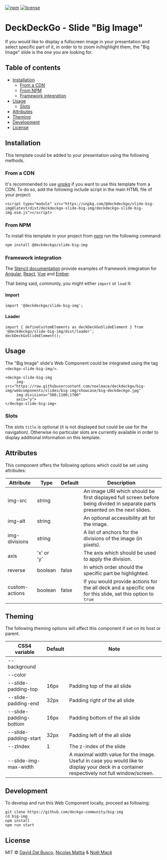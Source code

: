 [![npm][npm-badge]][npm-badge-url]
[![license][npm-license]][npm-license-url]

[npm-badge]: https://img.shields.io/npm/v/@deckdeckgo/slide-big-img
[npm-badge-url]: https://www.npmjs.com/package/@deckdeckgo/slide-big-img
[npm-license]: https://img.shields.io/npm/l/@deckdeckgo/slide-big-img
[npm-license-url]: https://github.com/deckgo-community/big-img/blob/master/LICENSE

# DeckDeckGo - Slide "Big Image"

If you would like to display a fullscreen image in your presentation and select specific part of it, in order to to zoom in/highlight them, the "Big Image" slide is the one you are looking for.

## Table of contents

- [Installation](#installation)
  - [From a CDN](#from-a-cdn)
  - [From NPM](#from-npm)
  - [Framework integration](#framework-integration)
- [Usage](#usage)
  - [Slots](#slots)
- [Attributes](#attributes)
- [Theming](#theming)
- [Development](#development)
- [License](#license)

## Installation

This template could be added to your presentation using the following methods.

### From a CDN

It's recommended to use [unpkg](https://unpkg.com/) if you want to use this template from a CDN. To do so, add the following include script in the main HTML file of your project:

```
<script type="module" src="https://unpkg.com/@deckdeckgo/slide-big-img@latest/dist/deckdeckgo-slide-big-img/deckdeckgo-slide-big-img.esm.js"></script>
```

### From NPM

To install this template in your project from [npm](https://www.npmjs.com/package/@deckdeckgo/slide-big-img) run the following command:

```bash
npm install @deckdeckgo/slide-big-img
```

### Framework integration

The [Stencil documentation](https://stenciljs.com/docs/overview) provide examples of framework integration for [Angular](https://stenciljs.com/docs/angular), [React](https://stenciljs.com/docs/react), [Vue](https://stenciljs.com/docs/vue) and [Ember](https://stenciljs.com/docs/ember).

That being said, commonly, you might either `import` or `load` it:

#### Import

```
import '@deckdeckgo/slide-big-img';
```

#### Loader

```
import { defineCustomElements as deckDeckGoSlideElement } from '@deckdeckgo/slide-big-img/dist/loader';
deckDeckGoSlideElement();
```

## Usage

The "Big Image" slide's Web Component could be integrated using the tag `<deckgo-slide-big-img/>`.

```
<deckgo-slide-big-img
     img-src="https://raw.githubusercontent.com/noelmace/deckdeckgo/big-img/webcomponents/slides/big-img/showcase/big-deckdeckgo.jpg"
     img-divisions="500;1100;1700"
     axis="y">
</deckgo-slide-big-img>
```

### Slots

The slots `title` is optional (it is not displayed but could be use for the navigation). Otherwise no particular slots are currently available in order to display additional information on this template.

## Attributes

This component offers the following options which could be set using attributes:

| Attribute      | Type       | Default | Description                                                                                                                   |
| -------------- | ---------- | ------- | ----------------------------------------------------------------------------------------------------------------------------- |
| img-src        | string     |         | An image URI which should be first displayed full screen before being divided in separate parts presented on the next slides. |
| img-alt        | string     |         | An optional accessibility alt for the image.                                                                                  |
| img-divisions  | string     |         | A list of anchors for the divisions of the image (in pixels).                                                                 |
| axis           | 'x' or 'y' |         | The axis which should be used to apply the division.                                                                          |
| reverse        | boolean    | false   | In which order should the specific part be highlighted.                                                                       |
| custom-actions | boolean    | false   | If you would provide actions for the all deck and a specific one for this slide, set this option to `true`                    |

## Theming

The following theming options will affect this component if set on its host or parent.

| CSS4 variable          | Default | Note                                                                                                                                        |
| ---------------------- | ------- | ------------------------------------------------------------------------------------------------------------------------------------------- |
| --background           |         |                                                                                                                                             |
| --color                |         |                                                                                                                                             |
| --slide-padding-top    | 16px    | Padding top of the all slide                                                                                                                |
| --slide-padding-end    | 32px    | Padding right of the all slide                                                                                                              |
| --slide-padding-bottom | 16px    | Padding bottom of the all slide                                                                                                             |
| --slide-padding-start  | 32px    | Padding left of the all slide                                                                                                               |
| --zIndex               | 1       | The z-index of the slide                                                                                                                    |
| --slide-img-max-width  |         | A maximal width value for the image. Useful in case you would like to display your deck in a container respectively not full window/screen. |

## Development

To develop and run this Web Component locally, proceed as following:

```
git clone https://github.com/deckgo-community/big-img
cd big-img
npm install
npm run start
```

## License

MIT © [David Dal Busco](mailto:david.dalbusco@outlook.com), [Nicolas Mattia](mailto:nicolas@nmattia.com) & [Noël Macé](mailto:contact@noelmace.com)

[deckdeckgo]: https://deckdeckgo.com
